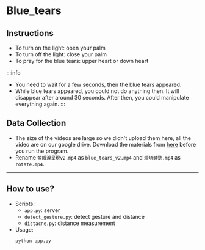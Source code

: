 # Blue_tears

## Instructions
- To turn on the light: open your palm
- To turn off the light: close your palm
- To pray for the blue tears: upper heart or down heart

:::info
- You need to wait for a few seconds, then the blue tears appeared.
- While blue tears appeared, you could not do anything then. It will disappear after around 30 seconds. After then, you could manipulate everything again.
:::

## Data Collection
- The size of the videos are large so we didn't upload them here, all the video are on our google drive. Download the materials from [here](https://drive.google.com/drive/u/0/folders/12hI5uB_-W8tm1z1VPcJoLmeoTQmb6mGd) before you run the program.
- Rename `藍眼淚呈現v2.mp4` as `blue_tears_v2.mp4` and `燈塔轉動.mp4` as `rotate.mp4`.

---
## How to use?
- Scripts: 
	- `app.py`: server
	- `detect_gesture.py`: detect gesture and distance
	- `distacne.py`: distance measurement
- Usage: 
	```bash
	python app.py
	```

